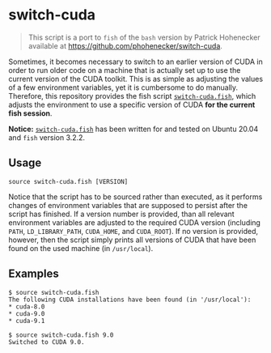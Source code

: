 switch-cuda
===========

> This script is a port to `fish` of the `bash` version by Patrick Hohenecker available at https://github.com/phohenecker/switch-cuda.

Sometimes, it becomes necessary to switch to an earlier version of CUDA in order to run older code on a machine that is
actually set up to use the current version of the CUDA toolkit.
This is as simple as adjusting the values of a few environment variables, yet it is cumbersome to do manually.
Therefore, this repository provides the fish script [`switch-cuda.fish`](switch-cuda.fish), which adjusts the environment to
use a specific version of CUDA **for the current fish session**.

**Notice:** [`switch-cuda.fish`](switch-cuda.fish) has been written for and tested on Ubuntu 20.04 and `fish` version 3.2.2.


Usage
-----

```
source switch-cuda.fish [VERSION]
```

Notice that the script has to be sourced rather than executed, as it performs changes of environment variables that are
supposed to persist after the script has finished.
If a version number is provided, than all relevant environment variables are adjusted to the required CUDA version
(including `PATH`, `LD_LIBRARY_PATH`, `CUDA_HOME`, and `CUDA_ROOT`).
If no version is provided, however, then the script simply prints all versions of CUDA that have been found on the used
machine (in `/usr/local`).


Examples
--------

```
$ source switch-cuda.fish 
The following CUDA installations have been found (in '/usr/local'):
* cuda-8.0
* cuda-9.0
* cuda-9.1
```

```
$ source switch-cuda.fish 9.0
Switched to CUDA 9.0.
```

